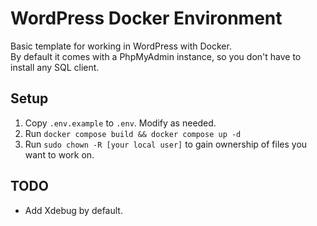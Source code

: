 # WordPress Docker Environment
Basic template for working in WordPress with Docker.  
By default it comes with a PhpMyAdmin instance, so you don't have to install any SQL client.

## Setup
1. Copy `.env.example` to `.env`. Modify as needed.
2. Run `docker compose build && docker compose up -d`
3. Run `sudo chown -R [your local user]` to gain ownership of files you want to work on.

## TODO
- Add Xdebug by default.